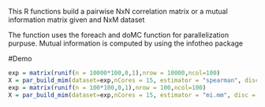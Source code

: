 This R functions build a pairwise NxN correlation matrix or a mutual information matrix given and NxM dataset

The function uses the foreach and doMC function for parallelization purpuse. Mutual information is computed by using the infotheo package


#Demo
```R
exp = matrix(runif(n = 10000*100,0,1),nrow = 10000,ncol=100)
X = par_build_mim(dataset=exp,nCores = 15, estimator = "spearman", disc = "none", nbins = sqrt(NROW(dataset))) 
exp = matrix(runif(n = 100*100,0,1),nrow = 100,ncol=100)
X = par_build_mim(dataset=exp,nCores = 15, estimator = "mi.mm", disc = "equalfreq", nbins = sqrt(NROW(exp))) 

```
